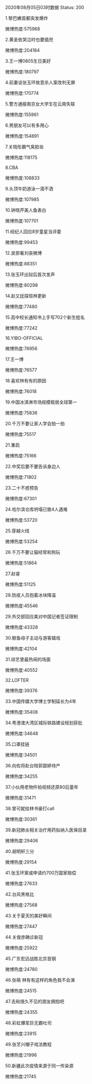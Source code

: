 2020年08月05日03时数据
Status: 200

1.黎巴嫩首都突发爆炸

微博热度:575968

2.黄圣依哭泣时也要插兜

微博热度:204184

3.王一博0805生日美好

微博热度:180797

4.前妻谈张玉环故意杀人案改判无罪

微博热度:170774

5.警方通报南京女大学生在云南失联

微博热度:155961

6.男朋友可以有多用心

微博热度:154891

7.关晓彤霸气臭脸妆

微博热度:118175

8.CBA

微博热度:108833

9.头顶牛奶游泳一滴不洒

微博热度:107985

10.钟晓芹美人鱼表白

微博热度:107701

11.经纪人回应8岁童星当评委

微博热度:99453

12.吴邪看刘丧微博

微博热度:88351

13.张玉环出狱后首次发声

微博热度:80298

14.赵又廷探班林更新

微博热度:77480

15.高中校长通知书上手写702个新生姓名

微博热度:77242

16.YIBO-OFFICIAL

微博热度:76956

17.王一博

微博热度:76577

18.喜欢林有有的原因

微博热度:76018

19.中国冰淇淋市场规模稳居全球第一

微博热度:75836

20.千万不要让家人学会拍一拍

微博热度:75517

21.重启

微博热度:75166

22.中奖后要不要告诉身边人

微博热度:71802

23.二十不惑预告

微博热度:67301

24.哈尔滨仓库坍塌已致4人遇难

微博热度:53720

25.穿越火线

微博热度:53254

26.千万不要让猫经常和狗玩

微博热度:51864

27.赵睿

微博热度:51125

28.防疫人员抱着冰块降温

微博热度:45546

29.外交部回应美对中国记者签证限制

微博热度:43328

30.鲸鱼母子主动与游客嬉戏

微博热度:42104

31.综艺里最热闹的场面

微博热度:40552

32.LOFTER

微博热度:39376

33.中国传媒大学博士学制延长为4年

微博热度:35408

34.粤港澳大湾区城际铁路建设规划获批

微博热度:34648

35.口罩挂链

微博热度:34501

36.向佐将赴台陪郭碧婷待产

微博热度:34255

37.小伙用老物件拍视频还原80后童年

微博热度:31471

38.曾可妮给林书豪打call

微博热度:30361

39.新冠肺炎相关治疗用药拟纳入医保目录

微博热度:29406

40.胡明轩三分

微博热度:29154

41.张玉环案或申请约700万国家赔偿

微博热度:27633

42.台风黑格比

微博热度:27568

43.关于夏天的美好瞬间

微博热度:27447

44.关俊彦确诊新冠

微博热度:25922

45.广东宏远战胜北京首钢

微博热度:24780

46.张萌 林有有这样的角色我不会演

微博热度:24515

47.去和很久不见的朋友拥抱吧

微博热度:24355

48.彩虹爆浆巨无霸吐司

微博热度:23915

49.张艺兴帽子戏法教程

微博热度:21996

50.新疆此次疫情来源于同一传染源

微博热度:21745

